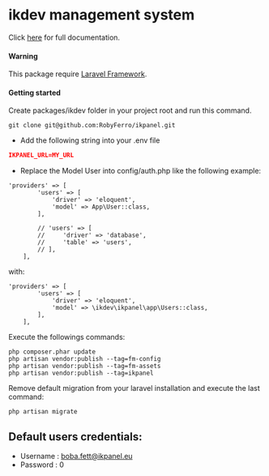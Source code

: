 # ikdev management system
Click [here](https://ikdev.gitbook.io/ikpanel/) for full documentation.

#### Warning
This package require [Laravel Framework](https://github.com/laravel/laravel).

#### Getting started
Create packages/ikdev folder in your project root and run this command.
``` 
git clone git@github.com:RobyFerro/ikpanel.git
```

* Add the following string into your .env file

``` json
IKPANEL_URL=MY_URL
```

* Replace the Model User into config/auth.php like the following example:
```
'providers' => [
        'users' => [
            'driver' => 'eloquent',
            'model' => App\User::class,
        ],

        // 'users' => [
        //     'driver' => 'database',
        //     'table' => 'users',
        // ],
    ],

```
with:
```
'providers' => [
        'users' => [
            'driver' => 'eloquent',
            'model' => \ikdev\ikpanel\app\Users::class,
        ],
    ],
```

Execute the followings commands:
```
php composer.phar update
php artisan vendor:publish --tag=fm-config
php artisan vendor:publish --tag=fm-assets
php artisan vendor:publish --tag=ikpanel
```

Remove default migration from your laravel installation and execute the last command:
```
php artisan migrate
```

## Default users credentials:
* Username : boba.fett@ikpanel.eu
* Password : 0
